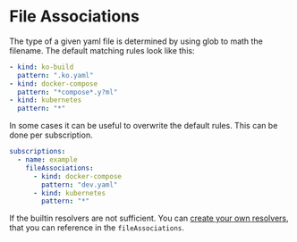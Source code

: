 # File Associations

The type of a given yaml file is determined by using glob to math the filename.
The default matching rules look like this:

```yaml
- kind: ko-build
  pattern: ".ko.yaml"
- kind: docker-compose
  pattern: "*compose*.y?ml"
- kind: kubernetes
  pattern: "*"
```

In some cases it can be useful to overwrite the default rules. This can be done
per subscription.

```yaml
subscriptions:
  - name: example
    fileAssociations:
      - kind: docker-compose
        pattern: "dev.yaml"
      - kind: kubernetes
        pattern: "*"
```

If the builtin resolvers are not sufficient. You can [create your own
resolvers](./resolvers.md), that you can reference in the `fileAssociations`.

